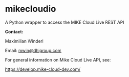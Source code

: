 # mikecloudio
A Python wrapper to access the MIKE Cloud Live REST API


**Contact:** 

Maximilian Winderl
  
Email: mwin@dhigroup.com


For general information on Mike Cloud Live API, see:

https://develop.mike-cloud-dev.com/
